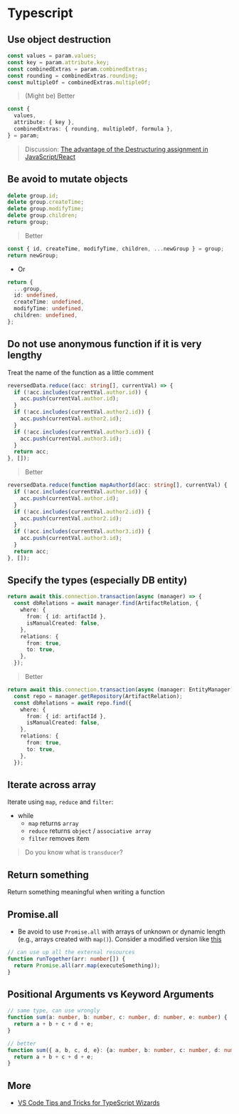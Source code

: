 # Typescript <!-- omit in toc -->

## Use object destruction

```typescript
const values = param.values;
const key = param.attribute.key;
const combinedExtras = param.combinedExtras;
const rounding = combinedExtras.rounding;
const multipleOf = combinedExtras.multipleOf;
```

> (Might be) Better

```typescript
const {
  values,
  attribute: { key },
  combinedExtras: { rounding, multipleOf, formula },
} = param;
```

> Discussion: [The advantage of the Destructuring assignment in JavaScript/React](https://medium.com/@valentinemaillard1/the-advantage-of-the-destructuring-assignment-in-javascript-react-d4868ad42871 "https://medium.com/@valentinemaillard1/the-advantage-of-the-destructuring-assignment-in-javascript-react-d4868ad42871")

## Be avoid to mutate objects

```typescript
delete group.id;
delete group.createTime;
delete group.modifyTime;
delete group.children;
return group;
```

> Better

```typescript
const { id, createTime, modifyTime, children, ...newGroup } = group;
return newGroup;
```

- Or

```typescript
return {
  ...group,
  id: undefined,
  createTime: undefined,
  modifyTime: undefined,
  children: undefined,
};
```

## Do not use anonymous function if it is very lengthy

Treat the name of the function as a little comment

```typescript
reversedData.reduce((acc: string[], currentVal) => {
  if (!acc.includes(currentVal.author.id)) {
    acc.push(currentVal.author.id);
  }
  if (!acc.includes(currentVal.author2.id)) {
    acc.push(currentVal.author2.id);
  }
  if (!acc.includes(currentVal.author3.id)) {
    acc.push(currentVal.author3.id);
  }
  return acc;
}, []);
```

> Better

```typescript
reversedData.reduce(function mapAuthorId(acc: string[], currentVal) {
  if (!acc.includes(currentVal.author.id)) {
    acc.push(currentVal.author.id);
  }
  if (!acc.includes(currentVal.author2.id)) {
    acc.push(currentVal.author2.id);
  }
  if (!acc.includes(currentVal.author3.id)) {
    acc.push(currentVal.author3.id);
  }
  return acc;
}, []);
```

## Specify the types (especially DB entity)

```typescript
return await this.connection.transaction(async (manager) => {
  const dbRelations = await manager.find(ArtifactRelation, {
    where: {
      from: { id: artifactId },
      isManualCreated: false,
    },
    relations: {
      from: true,
      to: true,
    },
  });
```

> Better

```typescript
return await this.connection.transaction(async (manager: EntityManager) => {
  const repo = manager.getRepository(ArtifactRelation);
  const dbRelations = await repo.find({
    where: {
      from: { id: artifactId },
      isManualCreated: false,
    },
    relations: {
      from: true,
      to: true,
    },
  });
```

## Iterate across array

Iterate using `map`, `reduce` and `filter`:

- while
  - `map` returns `array`
  - `reduce` returns `object` / `associative array`
  - `filter` removes item

> Do you know what is `transducer`?

## Return something

Return something meaningful when writing a function

## Promise.all

- Be avoid to use `Promise.all` with arrays of unknown or dynamic length (e.g., arrays created with `map()`). Consider a modified version like [this](https://stackoverflow.com/questions/37213316/execute-batch-of-promises-in-series-once-promise-all-is-done-go-to-the-next-bat)

```typescript
// can use up all the external resources
function runTogether(arr: number[]) {
  return Promise.all(arr.map(executeSomething));
}
```

## Positional Arguments vs Keyword Arguments

```typescript
// same type, can use wrongly
function sum(a: number, b: number, c: number, d: number, e: number) {
  return a + b + c + d + e;
}

// better
function sum({ a, b, c, d, e}: {a: number, b: number, c: number, d: number, e: number}) {
  return a + b + c + d + e;
}
```

## More

- [VS Code Tips and Tricks for TypeScript Wizards](https://www.youtube.com/watch?v=HalycM9tSNM)
